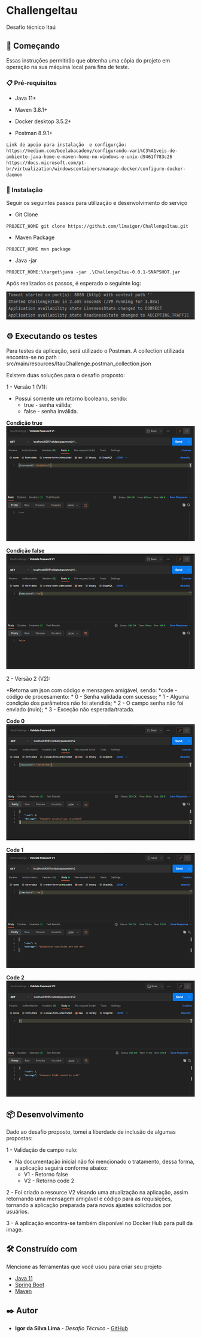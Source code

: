 # ChallengeItau

 Desafio técnico Itaú

## 🚀 Começando

Essas instruções permitirão que obtenha uma cópia do projeto em operação na sua máquina local para fins de teste.

### 📋 Pré-requisitos

* Java 11+

* Maven 3.8.1+

* Docker desktop 3.5.2+

* Postman 8.9.1+
```
Link de apoio para instalação  e configurção:
https://medium.com/beelabacademy/configurando-vari%C3%A1veis-de-ambiente-java-home-e-maven-home-no-windows-e-unix-d9461f783c26
https://docs.microsoft.com/pt-br/virtualization/windowscontainers/manage-docker/configure-docker-daemon
```

### 🔧 Instalação

Seguir os seguintes passos para utilização e desenvolvimento do serviço

* Git Clone

```
PROJECT_HOME git clone https://github.com/l1maigor/ChallengeItau.git
```

* Maven Package

```
PROJECT_HOME mvn package
```

* Java -jar

```
PROJECT_HOME:\target\java -jar .\ChallengeItau-0.0.1-SNAPSHOT.jar
```

Após realizados os passos, é esperado o seguinte log:

![img_6.png](src/main/resources/img/img_6.png)

## ⚙️ Executando os testes

Para testes da aplicação, será utilizado o Postman.
A collection utilizada encontra-se no path : src/main/resources/ItauChallenge.postman_collection.json

Existem duas soluções para o desafio proposto:

1 - Versão 1 (V1):

  * Possui somente um retorno booleano, sendo:
    * true - senha válida;
    * false - senha inválida.
  

<b>Condição true</b>
![img_1.png](src/main/resources/img/img_1.png)

<b>Condição false</b>
![img_2.png](src/main/resources/img/img_2.png)

2 - Versão 2 (V2):

  *Retorna um json com código e mensagem amigável, sendo:
    *code - código de procesamento:
      * 0 - Senha validada com sucesso;
      * 1 - Alguma condição dos parâmetros não foi atendida;
      * 2 - O campo senha não foi enviado (nulo);
      * 3 - Exceção não esperada/tratada.

<b>Code 0</b>
![img_3.png](src/main/resources/img/img_3.png)

<b>Code 1</b>
![img_4.png](src/main/resources/img/img_4.png)

<b>Code 2</b>
![img_5.png](src/main/resources/img/img_5.png)

## 📦 Desenvolvimento

Dado ao desafio proposto, tomei a liberdade de inclusão de algumas propostas:

1 - Validação de campo nulo:
  * Na documentação inicial não foi mencionado o tratamento, dessa forma, a aplicação seguirá conforme abaixo:
    * V1 - Retorno false
    * V2 - Retorno code 2
    
2 - Foi criado o resource V2 visando uma atualização na aplicação, assim retornando uma mensagem amigável e código para as requisições, tornando a aplicação preparada para novos ajustes solicitados por usuários.

3 - A aplicação encontra-se também disponível no Docker Hub para pull da image.



## 🛠️ Construído com

Mencione as ferramentas que você usou para criar seu projeto

* [Java 11](https://docs.oracle.com/en/java/javase/11/)
* [Spring Boot](https://docs.spring.io/spring-boot/docs/current/reference/htmlsingle/)
* [Maven](https://maven.apache.org/)

## ✒️ Autor

* **Igor da Silva Lima** - *Desafio Técnico* - [GitHub](https://github.com/l1maigor)